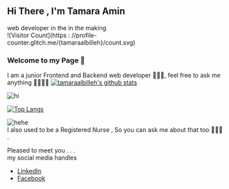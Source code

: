 
<!-- ![pic](./header07.png)-->
##  Hi There , I'm Tamara Amin
web developer in the in the making  
![Visitor Count](https : //profile-counter.glitch.me/{tamaraalbilleh}/count.svg)
### Welcome to my Page 🥳
I am a junior Frontend and Backend web developer 👩🏻‍💻, feel free to ask me anything 💁🏻‍♀️🤔
[![tamaraalbilleh's github stats](https://github-readme-stats.vercel.app/api?username=tamaraalbilleh&show_icons=true&theme=default)](https://github.com/tamaraalbilleh/)

![hi](https://pa1.narvii.com/5653/884091bb411fd55ac65fae69a59d1b520fed01c7_hq.gif)

[![Top Langs](https://github-readme-stats.vercel.app/api/top-langs/?username=tamaraalbilleh&layout=compact)](https://github.com/anuraghazra/github-readme-stats)

![hehe](https://i.imgur.com/mWpUJKO.gif)
<br>
I also used to be a Registered Nurse , So you can ask me about that too 👩🏻‍⚕️ .

<!-- ![](https://anime-chan.me/uploads/posts/2014-10/1413366400_smile-3.gif) -->

Pleased to meet you . . . <br>
my social media handles
* [LinkedIn](https://www.linkedin.com/in/tamaraalbilleh/)
* [Facebook](https://web.facebook.com/tamaraalbella2) 
<br>
<!--Me to me going to sleep after all night coding :🌝🤔,
<br>

<!-- ![meme](https://github.com/tamaraalbilleh/tamaraalbilleh/blob/main/meme.jpg?raw=true) -->


<!--![kk](./F07.png) -->
